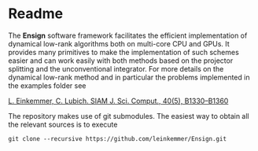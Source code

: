 # Readme #

The **Ensign** software framework facilitates the efficient implementation of dynamical low-rank algorithms both on multi-core CPU and GPUs. It provides many primitives to make the implementation of such schemes easier and can work easily with both methods based on the projector splitting and the unconventional integrator. For more details on the dynamical low-rank method and in particular the problems implemented in the examples folder see

[L. Einkemmer, C. Lubich. SIAM J. Sci. Comput., 40(5), B1330–B1360](https://doi.org/10.1137/18M116383X)

The repository makes use of git submodules. The easiest way to obtain all the relevant sources is to execute

    git clone --recursive https://github.com/leinkemmer/Ensign.git

